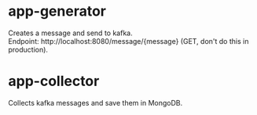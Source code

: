 # app-generator  
  Creates a message and send to kafka.  
  Endpoint: http://localhost:8080/message/{message} (GET, don't do this in production).  
# app-collector  
  Collects kafka messages and save them in MongoDB.  
